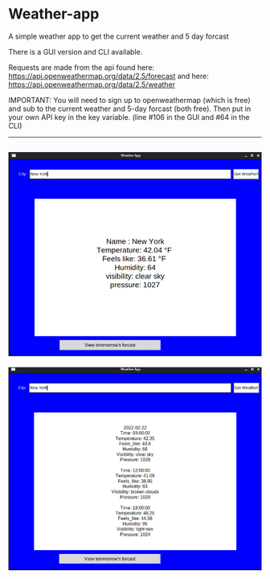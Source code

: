 # Weather-app
A simple weather app to get the current weather and 5 day forcast

There is a GUI version and CLI available.

Requests are made from the api found here: https://api.openweathermap.org/data/2.5/forecast
and here: https://api.openweathermap.org/data/2.5/weather


IMPORTANT:
You will need to sign up to openweathermap (which is free) and sub to the current weather and 5-day forcast (both free).
Then put in your own API key in the key variable. (line #106 in the GUI and #64 in the CLI)

----
![current_temp](https://github.com/jacob1st/Weather-app/blob/main/Images/weatherapp_current_temp.PNG)
----
![tomorrow_temp](https://github.com/jacob1st/Weather-app/blob/main/Images/weatherapp_tom_forcast.PNG)
